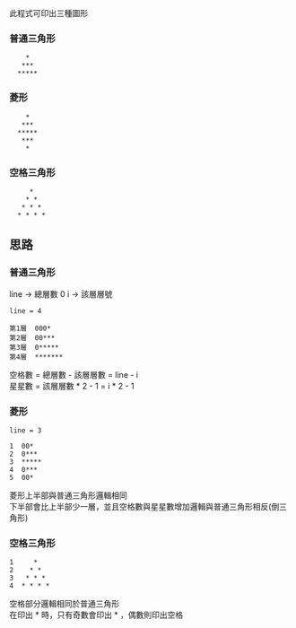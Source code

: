 此程式可印出三種圖形

### 普通三角形
```
    *  
   ***  
  ***** 
```

### 菱形
```
    *
   ***
  *****
   ***
    *
```

### 空格三角形
```
     *
    * *
   * * *
  * * * *
```

## 思路
### 普通三角形

line &rarr; 總層數  0
i &rarr; 該層層號 
```
line = 4

第1層  000* 
第2層  00***  
第3層  0*****  
第4層  *******  
```
空格數 = 總層數 - 該層層數 = line - i  
星星數 = 該層層數 * 2 - 1 = i * 2 - 1  

### 菱形

```
line = 3 

1  00*    
2  0***
3  *****
4  0***
5  00*
```
菱形上半部與普通三角形邏輯相同<br>
下半部會比上半部少一層，並且空格數與星星數增加邏輯與普通三角形相反(倒三角形)

### 空格三角形
```
1     *
2    * *
3   * * *
4  * * * *
```
空格部分邏輯相同於普通三角形<br>
在印出 * 時，只有奇數會印出 * ，偶數則印出空格